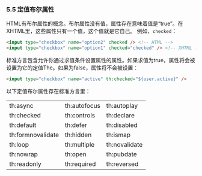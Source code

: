 ### 5.5 定值布尔属性

HTML有布尔属性的概念。布尔属性没有值，属性存在意味着值是“true”。在XHTML里，这些属性只有一个值，这个值就是它自己。
例如，`checked`：
```html
<input type="checkbox" name="option2" checked /> <!-- HTML -->
<input type="checkbox" name="option1" checked="checked" /> <!-- XHTML -->
```
标准方言包含允许你通过求值条件设置属性的属性。如果求值为true，属性将会被设置为它的定值The。如果为false，属性将不会被设置：
```html
<input type="checkbox" name="active" th:checked="${user.active}" />
```
以下定值布尔属性存在标准方言里：

|   |   |   |
|---|---|---|
|th:async|th:autofocus|th:autoplay|
|th:checked|th:controls|th:declare|
|th:default|th:defer|th:disabled|
|th:formnovalidate|th:hidden|th:ismap|
|th:loop|th:multiple|th:novalidate|
|th:nowrap|th:open|th:pubdate|
|th:readonly|th:required|th:reversed|